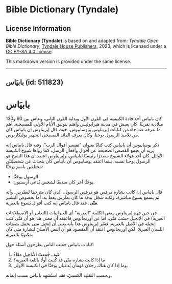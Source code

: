 # Bible Dictionary (Tyndale)

## License Information

**Bible Dictionary (Tyndale)** is based on and adapted from: _Tyndale Open Bible Dictionary_, [Tyndale House Publishers](https://tyndaleopenresources.com/), 2023, which is licensed under a [CC BY-SA 4.0 license](https://creativecommons.org/licenses/by-sa/4.0/legalcode.en).

This markdown version is provided under the same license.



--------------------------------

## بابيَاس (id: 511823)

بابيَاس
=======

كان بابياس أحد قادة الكنيسة في القرن الأول وبداية القرن الثاني، وعاش بين 60 و130 ميلادية تقريبًا. كان يعيش في مدينة هيرابوليس واهتم بتوثيق الأيام الأولى للمسيحية. أهم ما نعرفه عنه جاء من كتابات إيريناوس ويوسابيوس، حيث قال إيريناوس إن بابياس كان من تلاميذ الرسول يوحنا، وكان يعرف القائد المسيحي الشهير بوليكاربوس.

ذكر يوسابيوس أن بابياس كتب كتابًا بعنوان "تفسير أقوال الرب"، وفيه قال بابياس إنه يريد أن يجمع القصص الصحيحة عن أقوال وأفعال الرسل، كما رواها شيوخ الكنيسة الأوائل. كان أحد هؤلاء الشيوخ مصدرًا رئيسيًا لبابياس، وإيريناوس اعتقد أن هذا الشيخ هو الرسول يوحنا نفسه، بينما اعتقد يوسابيوس أن بابياس كان يتحدث عن شخصيَّتَيْن مختلفين باسم يوحَنَّا:

* الرسول يوحَنَّا
* يوحَنَّا آخر كان صديقًا لشخص يُدعى أرِستيون.

قال بابياس إن كاتب بشارة مرقس هو مرقس الرسول، الذي كان مترجمًا لبطرس. وأنه لم يسمع يسوع مباشرة، ولكنه سجّل بدقة ما كان بطرس يعظ به. أما بخصوص البشير **متّى**، فقد قال بابياس إنه كتب أقوال يَسوع بالعبرية.

 في حين فهِمَ إيريناوس معنى الكلمة "العِبرية" أي العبرانيات (التعابير أو الاصطلاحات العبرية) في الإنجيل حسَبَ مَتَّى، أما عن أوريجانوس فاعتقد أن معنى هذا هو أن مَتَّى كتب إنجيله في الأصل بالعبرية. فسّر إيريناوس هذا بأنه يعني أن إنجيل متى يحمل بصمات اللسان العبريّ، لكن أوريجانوس اعتقد أن المقصود هو أن النص الأصليّ لبشارة متى كان مكتوبًا بالعبرية.

كتابات بابياس جعلت الناس يطرحون أسئلة حول:

1. كيف جُمِعتْ الأناجيل معًا؟
2. ما إذا كانت بشارة متّى قد كُتبت أولًا باللغة العبرية؟
3. وما إذا كان هناك رجلان مُهمان يُدعيان يوحَنَّا في الكنيسة الأولى.

وبحسب التقليد الكنسيّ، فقد استُشهِد بابياس بسبب إيمانه.


